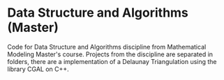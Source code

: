 # Data Structure and Algorithms (Master)
Code for Data Structure and Algorithms discipline from Mathematical Modeling Master's course. Projects from the discipline are separated in folders, there are a implementation of a Delaunay Triangulation using the library CGAL on C++. 
